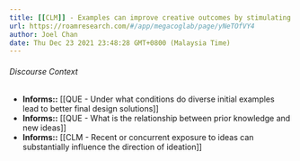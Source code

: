 ```yaml
---
title: [[CLM]] - Examples can improve creative outcomes by stimulating more exploration away from obvious starting points
url: https://roamresearch.com/#/app/megacoglab/page/yNeTOfVY4
author: Joel Chan
date: Thu Dec 23 2021 23:48:28 GMT+0800 (Malaysia Time)
---
```




###### Discourse Context

- **Informs::** [[QUE - Under what conditions do diverse initial examples lead to better final design solutions]]
- **Informs::** [[QUE - What is the relationship between prior knowledge and new ideas]]
- **Informs::** [[CLM - Recent or concurrent exposure to ideas can substantially influence the direction of ideation]]
